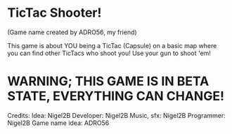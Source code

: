 # TicTac Shooter!
(Game name created by ADRO56, my friend)

This game is about YOU being a TicTac (Capsule) on a basic map where you can find other TicTacs who shoot you! Use your gun to shoot 'em!

# WARNING; THIS GAME IS IN BETA STATE, EVERYTHING CAN CHANGE!



Credits:
Idea: Nigel2B
Developer: Nigel2B
Music, sfx: Nigel2B
Programmer: Nigel2B
Game name idea: ADRO56

